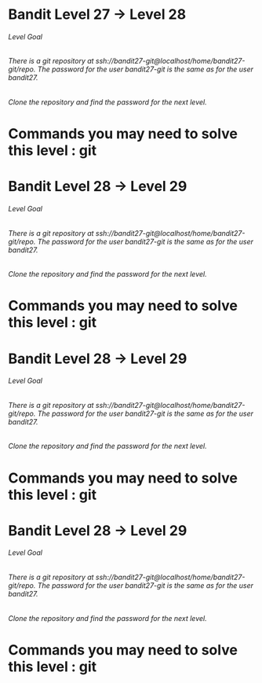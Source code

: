 # Bandit Level 27 → Level 28
###### Level Goal
###### There is a git repository at ssh://bandit27-git@localhost/home/bandit27-git/repo. The password for the user bandit27-git is the same as for the user bandit27.
###### Clone the repository and find the password for the next level.
# Commands you may need to solve this level   : git



# Bandit Level 28 → Level 29
###### Level Goal
###### There is a git repository at ssh://bandit27-git@localhost/home/bandit27-git/repo. The password for the user bandit27-git is the same as for the user bandit27.
###### Clone the repository and find the password for the next level.
# Commands you may need to solve this level   : git




# Bandit Level 28 → Level 29
###### Level Goal
###### There is a git repository at ssh://bandit27-git@localhost/home/bandit27-git/repo. The password for the user bandit27-git is the same as for the user bandit27.
###### Clone the repository and find the password for the next level.
# Commands you may need to solve this level   : git





# Bandit Level 28 → Level 29
###### Level Goal
###### There is a git repository at ssh://bandit27-git@localhost/home/bandit27-git/repo. The password for the user bandit27-git is the same as for the user bandit27.
###### Clone the repository and find the password for the next level.
# Commands you may need to solve this level   : git
